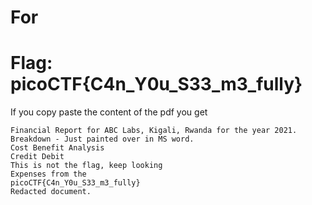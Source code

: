 # For

# Flag: picoCTF{C4n_Y0u_S33_m3_fully}

If you copy paste the content of the pdf you get


```
Financial Report for ABC Labs, Kigali, Rwanda for the year 2021.
Breakdown - Just painted over in MS word.
Cost Benefit Analysis
Credit Debit
This is not the flag, keep looking
Expenses from the
picoCTF{C4n_Y0u_S33_m3_fully}
Redacted document.
```